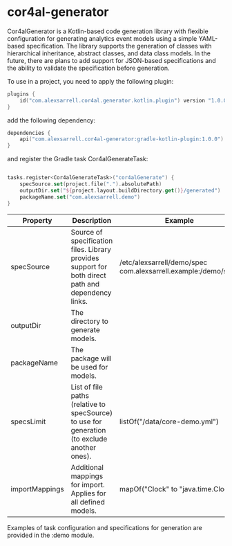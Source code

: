 # cor4al-generator

Cor4alGenerator is a Kotlin-based code generation library with flexible configuration for generating analytics event models using a simple YAML-based specification. The library supports the generation of classes with hierarchical inheritance, abstract classes, and data class models. In the future, there are plans to add support for JSON-based specifications and the ability to validate the specification before generation.

To use in a project, you need to apply the following plugin:

```kotlin
plugins {
    id("com.alexsarrell.cor4al.generator.kotlin.plugin") version "1.0.0"
}
```

add the following dependency:

```kotlin
dependencies {
    api("com.alexsarrell.cor4al-generator:gradle-kotlin-plugin:1.0.0")
}
```

and register the Gradle task Cor4alGenerateTask:
```kotlin

tasks.register<Cor4alGenerateTask>("cor4alGenerate") {
    specSource.set(project.file(".").absolutePath)
    outputDir.set("${project.layout.buildDirectory.get()}/generated")
    packageName.set("com.alexsarrell.demo")
}
```

| Property       | Description                                                                                        | Example                                                           |
|----------------|----------------------------------------------------------------------------------------------------|-------------------------------------------------------------------|
| specSource     | Source of specification files. Library provides support for both direct path and dependency links. | /etc/alexsarrell/demo/spec<br/>com.alexsarrell.example:/demo/spec |
| outputDir      | The directory to generate models.                                                                  |                                                                   |
| packageName    | The package will be used for models.                                                               |                                                                   |
| specsLimit     | List of file paths (relative to specSource) to use for generation (to exclude another ones).       | listOf("/data/core-demo.yml")                                     |
| importMappings | Additional mappings for import. Applies for all defined models.                                    | mapOf("Clock" to "java.time.Clock")                               |

Examples of task configuration and specifications for generation are provided in the :demo module.